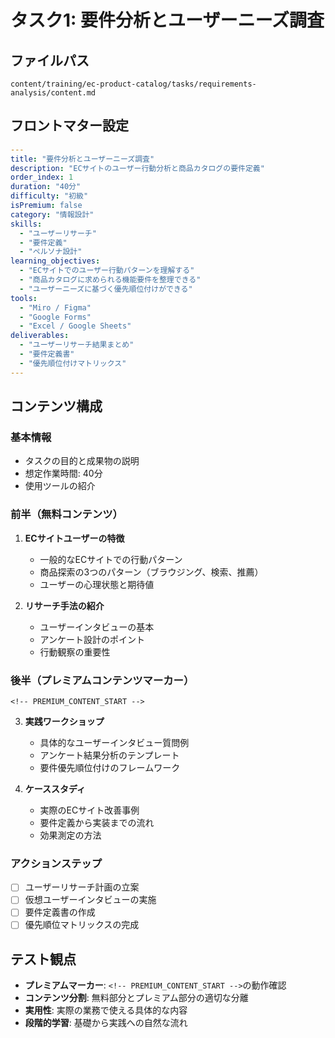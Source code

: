 # タスク1: 要件分析とユーザーニーズ調査

## ファイルパス
`content/training/ec-product-catalog/tasks/requirements-analysis/content.md`

## フロントマター設定

```yaml
---
title: "要件分析とユーザーニーズ調査"
description: "ECサイトのユーザー行動分析と商品カタログの要件定義"
order_index: 1
duration: "40分"
difficulty: "初級"
isPremium: false
category: "情報設計"
skills:
  - "ユーザーリサーチ"
  - "要件定義"
  - "ペルソナ設計"
learning_objectives:
  - "ECサイトでのユーザー行動パターンを理解する"
  - "商品カタログに求められる機能要件を整理できる"
  - "ユーザーニーズに基づく優先順位付けができる"
tools:
  - "Miro / Figma"
  - "Google Forms"
  - "Excel / Google Sheets"
deliverables:
  - "ユーザーリサーチ結果まとめ"
  - "要件定義書"
  - "優先順位付けマトリックス"
---
```

## コンテンツ構成

### 基本情報
- タスクの目的と成果物の説明
- 想定作業時間: 40分
- 使用ツールの紹介

### 前半（無料コンテンツ）
1. **ECサイトユーザーの特徴**
   - 一般的なECサイトでの行動パターン
   - 商品探索の3つのパターン（ブラウジング、検索、推薦）
   - ユーザーの心理状態と期待値

2. **リサーチ手法の紹介**
   - ユーザーインタビューの基本
   - アンケート設計のポイント
   - 行動観察の重要性

### 後半（プレミアムコンテンツマーカー）
```
<!-- PREMIUM_CONTENT_START -->
```

3. **実践ワークショップ**
   - 具体的なユーザーインタビュー質問例
   - アンケート結果分析のテンプレート
   - 要件優先順位付けのフレームワーク

4. **ケーススタディ**
   - 実際のECサイト改善事例
   - 要件定義から実装までの流れ
   - 効果測定の方法

### アクションステップ
- [ ] ユーザーリサーチ計画の立案
- [ ] 仮想ユーザーインタビューの実施
- [ ] 要件定義書の作成
- [ ] 優先順位マトリックスの完成

## テスト観点

- **プレミアムマーカー**: `<!-- PREMIUM_CONTENT_START -->`の動作確認
- **コンテンツ分割**: 無料部分とプレミアム部分の適切な分離
- **実用性**: 実際の業務で使える具体的な内容
- **段階的学習**: 基礎から実践への自然な流れ